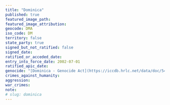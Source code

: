 ```yaml
---
title: "Dominica"
published: true
featured_image_path:
featured_image_attribution:
geocode: DMA
iso_code: DM
territory: false
state_party: true
signed_but_not_ratified: false
signed_date:
ratified_or_acceded_date:
entry_into_force_date: 2002-07-01
ratified_apic_date:
genocide: "[Dominica - Genocide Act](https://iccdb.hrlc.net/data/doc/542/keyword/46/)"
crimes_against_humanity:
aggression:
war_crimes:
note:
# slug: dominica
---
```

